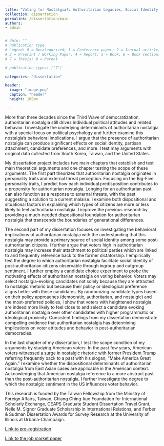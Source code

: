 ```yaml
---
title: "Voting for Nostalgia?: Authoritarian Legacies, Social Identity, and Political Behavior in Post-Authoritarian Democracies"
collection: dissertation
permalink: /dissertation/main
authors: 
- admin


# date: ""
# Publication type.
# Legend: 0 = Uncategorized; 1 = Conference paper; 2 = Journal article;
# 3 = Preprint / Working Paper; 4 = Report; 5 = Book; 6 = Book section;
# 7 = Thesis; 8 = Patent

# publication_types: ["7"]

categories: "dissertation"

header:
  image: "image.png"
  caption: "header"
  height: 100px

---
```


More than three decades since the Third Wave of democratization, authoritarian nostalgia still drives individual political attitudes and related behavior. I investigate the underlying determinants of authoritarian nostalgia with a special focus on political psychology and further examine this nostalgia’s behavioral implications. I argue that the presence of authoritarian nostalgia can produce significant effects on social identity, partisan attachment, candidate preferences, and more. I test may arguments with original data collected from South Korea, Taiwan, and the United States. 

My dissertation project includes two main chapters that establish and test main theoretical arguments and one chapter testing the scope of these arguments. The first part theorizes that authoritarian nostalgia originates in personality traits and external threat perception. Focusing on the Big-Five personality traits, I predict how each individual predisposition contributes to a propensity for authoritarian nostalgia. Longing for an authoritarian past can also function as a response to external threats, with the past suggesting a solution to a current malaise. I examine both dispositional and situational factors in explaining which types of citizens are more or less likely to feel authoritarian nostalgia. I improve the previous research by providing a much-needed dispositional foundation for authoritarian nostalgia that transcends the boundaries of generational differences. 

The second part of my dissertation focuses on investigating the behavioral implications of authoritarian nostalgia with the understanding that this nostalgia may provide a primary source of social identity among some post-authoritarian citizens. I further argue that voters high in authoritarian nostalgia may increase their attachment to political parties which are linked to and frequently reference back to the former dictatorship. I empirically test the degree to which authoritarian nostalgia facilitate social identity of post-authoritarian citizens observable through ingroup and outgroup sentiment. I further employ a candidate choice experiment to probe the motivating effects of authoritarian nostalgia on voting behavior. Voters may select nostalgia-evoking candidates not solely because they are attracted to nostalgic rhetoric but because their policy or ideological preference aligns better with these candidates. By randomizing candidate types based on their policy approaches (democratic, authoritarian, and nostalgic) and the most-preferred policies, I show that voters with heightened nostalgia are indeed more likely to feel close to and select a candidate evoking authoritarian nostalgia over other candidates with higher programmatic or ideological proximity. Consistent findings from my dissertation demonstrate compelling evidence that authoritarian nostalgia has determining implications on voter attitudes and behavior in post-authoritarian democracies. 

In the last chapter of my dissertation, I test the scope condition of my arguments by studying American voters. In the past few years, American voters witnessed a surge in nostalgic rhetoric with former President Trump referring frequently back to a past with his slogan, “Make America Great Again.” I examine whether the dispositional determinants of authoritarian nostalgia from East Asian cases are applicable in the American context. Acknowledging that American nostalgia reference to a more abstract past than the post-authoritarian nostalgia, I further investigate the degree to which the nostalgic sentiment in the US influences voter behavior. 

This research is funded by the Taiwan Fellowship from the Ministry of Foreign Affairs, Taiwan, Chiang Ching-kuo Foundation for International Scholarly Exchange, CEAPS Graduate Student Dissertation Travel Grant, Nelle M. Signor Graduate	Scholarship in International Relations, and Ferber & Sudman Dissertation Awards for Survey Research at the University of Illinois at Urbana-Champaign.

[Link to pre-registration](https://osf.io/2uzg3)

[Link to the job market paper](https://www.dropbox.com/s/f2jqnlobuey8flk/Voting%20for%20Nostalgia.pdf?dl=1)


